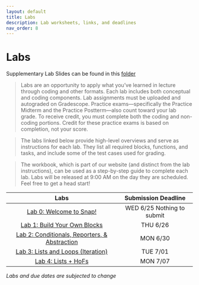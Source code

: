 ```yaml
---
layout: default
title: Labs
description: Lab worksheets, links, and deadlines
nav_order: 8
---
```

# Labs

Supplementary Lab Slides can be found in this [folder](https://drive.google.com/drive/folders/1Hoxs9rcVy3Gh4F1ze6SyTOwq2cpjJMgh?usp=drive_link)

>Labs are an opportunity to apply what you’ve learned in lecture through coding and other formats. Each lab includes both conceptual and coding components. Lab assignments must be uploaded and autograded on Gradescope. Practice exams—specifically the Practice Midterm and the Practice Postterm—also count toward your lab grade. To receive credit, you must complete both the coding and non-coding portions. Credit for these practice exams is based on completion, not your score.

>The labs linked below provide high-level overviews and serve as instructions for each lab. They list all required blocks, functions, and tasks, and include some of the test cases used for grading.

> The workbook, which is part of our website (and distinct from the lab instructions), can be used as a step-by-step guide to complete each lab. Labs will be released at 9:00 AM on the day they are scheduled. Feel free to get a head start!

<!-- /_labs/lab##.md -->

| Labs                                       | Submission Deadline       |
| :----:                                     | :----:                     |
| [Lab 0: Welcome to Snap!](/su25/labs/lab00)  | WED 6/25 Nothing to submit |
| [Lab 1: Build Your Own Blocks](/su25/labs/lab01)      | THU 6/26 |
| [Lab 2: Conditionals, Reporters, & Abstraction](/su25/labs/lab02)   | MON 6/30 |
| [Lab 3: Lists and Loops (Iteration)](/su25/labs/lab03)        | TUE 7/01 |
| [Lab 4: Lists + HoFs](/su25/labs/lab04)       |MON 7/07 |

*Labs and due dates are subjected to change*

<!-- /_labs/lab##.md 

| Lab 5: HoFs and Functions as Data      | THU 7/03 |
| Lab 6: Boards     | TUE 7/08 |
| Lab 7: Recursive Reports (Linear Recursion)     | WED 7/09 |
| Lab 8: Trees & Fractals  | THU 7/10 |
| Lab 9: Algorithms  | MON 7/14 |
| Lab 10: Algorithmic Complexity  | TUE 7/15 |
| Lab 11: Data Science | WED 7/16 |
| Practice Quiz 2: without Snap | TBD |
| Practice Quiz 2: with Snap | TBD |
| Lab 12: Python Set Up | TUE 7/22 Nothing to submit|
| Lab 13: Welcome to Python! | WED 7/23 |
| Lab 14: Lists and Mutability | THU 7/24 |
| Lab 15: Data Structures | MON 7/28 |
| Lab 16: Text Processing | TUE 7/29 |
| Lab 17: Object Oriented Programming | WED 7/30 |
| Lab 18: Python Recursion | THU 7/31 |
| Practice Quiz 3  | TBD |
| Lab 19: Tree Recursion | TUE 8/5 |
| Lab 20: Concurrency | WED 8/6 |

-->


















